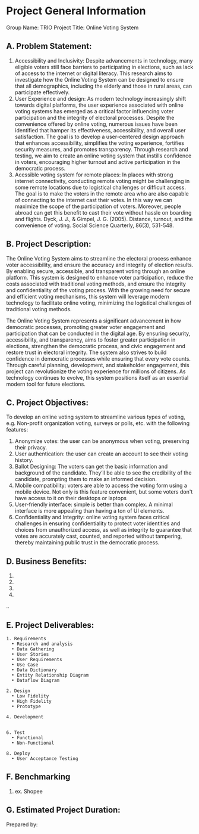 # Project General Information

Group Name: TRIO
Project Title: Online Voting System

## A. Problem Statement:
1. Accessibility and Inclusivity: Despite advancements in technology, many eligible voters still face barriers to participating in elections, such as lack of access to the internet or digital literacy. This research aims to investigate how the Online Voting System can be designed to ensure that all demographics, including the elderly and those in rural areas, can participate effectively.
2. User Experience and design: As modern technology increasingly shift towards digital platforms, the user experience associated with online voting systems has emerged as a critical factor influencing voter participation and the integrity of electoral processes. Despite the convenience offered by online voting, numerous issues have been identified that hamper its effectiveness, accessibility, and overall user satisfaction. The goal is to develop a user-centered design approach that enhances accessibility, simplifies the voting experience, fortifies security measures, and promotes transparency. Through research and testing, we aim to create an online voting system that instills confidence in voters, encouraging higher turnout and active participation in the democratic process.
3. Acessible voting system for remote places: In places with strong internet connectivity, conducting remote voting might be challenging in some remote locations due to logistical challenges or difficult access. The goal is to make the voters in the remote area who are also capable of connecting to the internet cast their votes. In this way we can maximize the scope of the participation of voters. Moreover, people abroad can get this benefit to cast their vote without hassle on boarding and flights.
Dyck, J. J., & Gimpel, J. G. (2005). Distance, turnout, and the convenience of voting. Social Science Quarterly, 86(3), 531-548.

## B. Project Description:
The Online Voting System aims to streamline the electoral process enhance voter accessibility, and ensure the accuracy and integrity of election results. By enabling secure, accessible, and transparent voting through an online platform. This system is designed to enhance voter participation, reduce the costs associated with traditional voting methods, and ensure the integrity and confidentiality of the voting process. With the growing need for secure and efficient voting mechanisms, this system will leverage modern technology to facilitate online voting, minimizing the logistical challenges of traditional voting methods.

The Online Voting System represents a significant advancement in how democratic processes, promoting greater voter engagement and participation that can be conducted in the digital age. By ensuring security, accessibility, and transparency, aims to foster greater participation in elections, strengthen the democratic process, and civic engagement and restore trust in electoral integrity. The system also strives to build confidence in democratic processes while ensuring that every vote counts. Through careful planning, development, and stakeholder engagement, this project can revolutionize the voting experience for millions of citizens. As technology continues to evolve, this system positions itself as an essential modern tool for future elections.


## C. Project Objectives:

To develop an online voting system to streamline various types of voting, e.g. Non-profit organization voting, surveys or polls, etc. with the following features:

1. Anonymize votes: the user can be anonymous when voting, preserving their privacy.
2. User authentication: the user can create an account to see their voting history.
3. Ballot Designing: The voters can get the basic information and background of the candidate. They’ll be able to see the 
   credibility of the candidate, prompting them to make an informed decision.
4. Mobile compatibility: voters are able to access the voting form using a mobile device. Not only is this feature convenient, but some voters don't have access to it on their desktops or laptops
5. User-friendly interface: simple is better than complex. A minimal interface is more appealing than having a ton of UI elements.
6. Confidentiality and Integrity: online voting system faces critical challenges in ensuring confidentiality to protect voter identities and choices from unauthorized access, as well as integrity to guarantee that votes are accurately cast, counted, and reported without tampering, thereby maintaining public trust in the democratic process.


## D. Business Benefits:
1. 
2. 
3. 
4. 
..

## E. Project Deliverables:
    1. Requirements
      • Research and analysis
      • Data Gathering
      • User Stories
      • User Requirements
      • Use Case
      • Data Dictionary
      • Entity Relationship Diagram
      • Dataflow Diagram
    
    2. Design
      • Low Fidelity
      • High Fidelity
      • Prototype
    
    4. Development
       
    
    6. Test
      • Functional
      • Non-Functional
    
    8. Deploy
      • User Acceptance Testing

## F. Benchmarking
  1. ex. Shopee

## G. Estimated Project Duration:


Prepared by:
